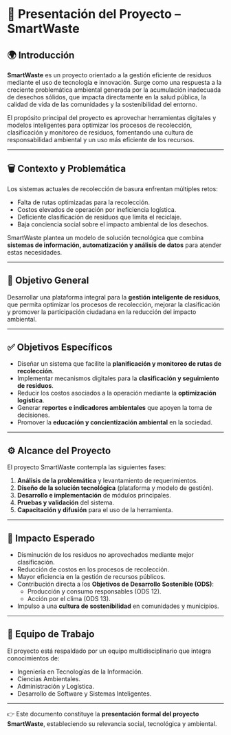 # 📘 Presentación del Proyecto – SmartWaste  

## 🌍 Introducción  
**SmartWaste** es un proyecto orientado a la gestión eficiente de residuos mediante el uso de tecnología e innovación. Surge como una respuesta a la creciente problemática ambiental generada por la acumulación inadecuada de desechos sólidos, que impacta directamente en la salud pública, la calidad de vida de las comunidades y la sostenibilidad del entorno.  

El propósito principal del proyecto es aprovechar herramientas digitales y modelos inteligentes para optimizar los procesos de recolección, clasificación y monitoreo de residuos, fomentando una cultura de responsabilidad ambiental y un uso más eficiente de los recursos.  

---

## 🗑️ Contexto y Problemática  
Los sistemas actuales de recolección de basura enfrentan múltiples retos:  

- Falta de rutas optimizadas para la recolección.  
- Costos elevados de operación por ineficiencia logística.  
- Deficiente clasificación de residuos que limita el reciclaje.  
- Baja conciencia social sobre el impacto ambiental de los desechos.  

SmartWaste plantea un modelo de solución tecnológica que combina **sistemas de información, automatización y análisis de datos** para atender estas necesidades.  

---

## 🎯 Objetivo General  
Desarrollar una plataforma integral para la **gestión inteligente de residuos**, que permita optimizar los procesos de recolección, mejorar la clasificación y promover la participación ciudadana en la reducción del impacto ambiental.  

---

## ✅ Objetivos Específicos  
- Diseñar un sistema que facilite la **planificación y monitoreo de rutas de recolección**.  
- Implementar mecanismos digitales para la **clasificación y seguimiento de residuos**.  
- Reducir los costos asociados a la operación mediante la **optimización logística**.  
- Generar **reportes e indicadores ambientales** que apoyen la toma de decisiones.  
- Promover la **educación y concientización ambiental** en la sociedad.  

---

## ⚙️ Alcance del Proyecto  
El proyecto SmartWaste contempla las siguientes fases:  

1. **Análisis de la problemática** y levantamiento de requerimientos.  
2. **Diseño de la solución tecnológica** (plataforma y modelo de gestión).  
3. **Desarrollo e implementación** de módulos principales.  
4. **Pruebas y validación** del sistema.  
5. **Capacitación y difusión** para el uso de la herramienta.  

---

## 🌱 Impacto Esperado  
- Disminución de los residuos no aprovechados mediante mejor clasificación.  
- Reducción de costos en los procesos de recolección.  
- Mayor eficiencia en la gestión de recursos públicos.  
- Contribución directa a los **Objetivos de Desarrollo Sostenible (ODS)**:  
  - Producción y consumo responsables (ODS 12).  
  - Acción por el clima (ODS 13).  
- Impulso a una **cultura de sostenibilidad** en comunidades y municipios.  

---

## 👥 Equipo de Trabajo  
El proyecto está respaldado por un equipo multidisciplinario que integra conocimientos de:  

- Ingeniería en Tecnologías de la Información.  
- Ciencias Ambientales.  
- Administración y Logística.  
- Desarrollo de Software y Sistemas Inteligentes.  

---

👉 Este documento constituye la **presentación formal del proyecto SmartWaste**, estableciendo su relevancia social, tecnológica y ambiental.  
